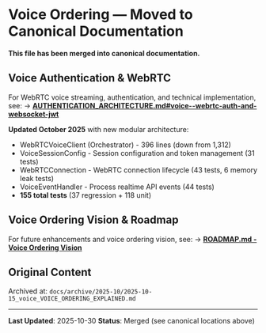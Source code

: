 # Voice Ordering — Moved to Canonical Documentation

**This file has been merged into canonical documentation.**

## Voice Authentication & WebRTC

For WebRTC voice streaming, authentication, and technical implementation, see:
→ **[AUTHENTICATION_ARCHITECTURE.md#voice--webrtc-auth-and-websocket-jwt](../AUTHENTICATION_ARCHITECTURE.md#voice--webrtc-auth-and-websocket-jwt)**

**Updated October 2025** with new modular architecture:
- WebRTCVoiceClient (Orchestrator) - 396 lines (down from 1,312)
- VoiceSessionConfig - Session configuration and token management (31 tests)
- WebRTCConnection - WebRTC connection lifecycle (43 tests, 6 memory leak tests)
- VoiceEventHandler - Process realtime API events (44 tests)
- **155 total tests** (37 regression + 118 unit)

## Voice Ordering Vision & Roadmap

For future enhancements and voice ordering vision, see:
→ **[ROADMAP.md - Voice Ordering Vision](../ROADMAP.md#voice-ordering-vision)**

## Original Content

Archived at: `docs/archive/2025-10/2025-10-15_voice_VOICE_ORDERING_EXPLAINED.md`

---

**Last Updated**: 2025-10-30
**Status**: Merged (see canonical locations above)
